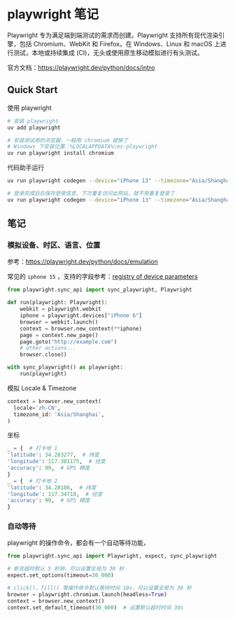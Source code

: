 # playwright 笔记

Playwright 专为满足端到端测试的需求而创建。Playwright 支持所有现代渲染引擎，包括 Chromium、WebKit 和 Firefox。在 Windows、Linux 和 macOS 上进行测试，本地或持续集成 (CI)，无头或使用原生移动模拟进行有头测试。

官方文档：<https://playwright.dev/python/docs/intro>

## Quick Start

使用 playwright

```sh
# 安装 playwright
uv add playwright

# 安装测试用的浏览器，一般用 chromium 就够了
# Windows 下安装位置：%LOCALAPPDATA%\ms-playwright
uv run playwright install chromium
```

代码助手运行

```sh
uv run playwright codegen --device="iPhone 13" --timezone="Asia/Shanghai" --geolocation="34.283277,117.381175" -o "test_pw.py" "https://3bhr.cscec.com/#/time_punch"  --save-storage=auth.json

# 登录完成后后保存登录信息，下次重复访问此网站，就不用重复登录了
uv run playwright codegen --device="iPhone 13" --timezone="Asia/Shanghai" --geolocation="34.283277,117.381175" -o "test_pw.py" "https://3bhr.cscec.com/#/time_punch"  --load-storage=auth.json
```

## 笔记

### 模拟设备、时区、语言、位置

参考：<https://playwright.dev/python/docs/emulation>

常见的 `iphone 15` ，支持的字段参考：[registry of device parameters](https://github.com/microsoft/playwright/blob/main/packages/playwright-core/src/server/deviceDescriptorsSource.json)

```python
from playwright.sync_api import sync_playwright, Playwright

def run(playwright: Playwright):
    webkit = playwright.webkit
    iphone = playwright.devices["iPhone 6"]
    browser = webkit.launch()
    context = browser.new_context(**iphone)
    page = context.new_page()
    page.goto("http://example.com")
    # other actions...
    browser.close()

with sync_playwright() as playwright:
    run(playwright)
```

模拟 Locale & Timezone

```python
context = browser.new_context(
  locale='zh-CN',
  timezone_id: 'Asia/Shanghai',
)
```

坐标

```python
_ = {  # 打卡地 1
'latitude': 34.283277,  # 纬度
'longitude': 117.381175,  # 经度
'accuracy': 99,  # GPS 精度
}
_ = {  # 打卡地 2
'latitude': 34.28186,  # 纬度
'longitude': 117.34710,  # 经度
'accuracy': 99,  # GPS 精度
}
```

### 自动等待

playwright 的操作命令，都会有一个自动等待功能，

```python
from playwright.sync_api import Playwright, expect, sync_playwright

# 断言超时默认 5 秒钟，可以设置全局为 30 秒
expect.set_options(timeout=30_000)

# click()、fill() 等操作命令默认等待时间 10s，可以设置全局为 30 秒
browser = playwright.chromium.launch(headless=True)
context = browser.new_context()
context.set_default_timeout(30_000)  # 设置默认超时时间 30s

```
